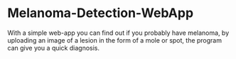 # Melanoma-Detection-WebApp
With a simple web-app you can find out if you probably have melanoma, by uploading an image of a lesion in the form of a mole or spot, the program can give you a quick diagnosis.
